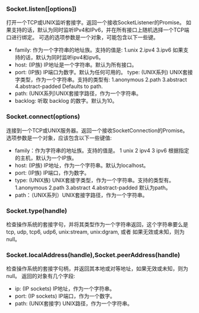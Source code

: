 ### Socket.listen([options])
打开一个TCP或UNIX监听套接字。返回一个接收SocketListener的Promise。
如果支持的话，默认为同时监听IPv4和IPv6，并在所有接口上随机选择一个TCP端口进行绑定。
可选的选项参数是一个对象，可能包含以下一些键。
- family: 作为一个字符串的地址族。支持的值是: 1.unix 2.ipv4 3.ipv6 如果支持的话，默认为同时监听ipv4和ipv6。
- host: (IP族) IP地址是一个字符串。默认为所有接口。
- port: (IP族) IP端口为数字。默认为任何可用的。
type: (UNIX系列) UNIX套接字类型，作为一个字符串。支持的类型有:
1.anonymous 2.path 3.abstract 4.abstract-padded Defaults to path.
- path: (UNIX系列)UNIX套接字路径，作为一个字符串。
- backlog: 听取 backlog 的数字。默认为10。
### Socket.connect(options)
连接到一个TCP或UNIX服务器。返回一个接收SocketConnection的Promise。
选项参数是一个对象，应该包含以下一些键值:
- family：作为字符串的地址族。支持的值是。 1 unix 2 ipv4 3 ipv6 根据指定的主机，默认为一个IP族。
- host: (IP族) IP地址，作为一个字符串。默认为localhost。
- port: (IP族) IP端口，作为数字。
- type: (UNIX族) UNIX套接字类型，作为一个字符串。支持的类型有。1.anonymous 2.path 3.abstract 4.abstract-padded 默认为path。
- path：（UNIX系列）UNIX套接字路径，作为一个字符串。

### Socket.type(handle)
检查操作系统的套接字句，并将其类型作为一个字符串返回，这个字符串要么是
tcp, udp, tcp6, udp6, unix:stream, unix:dgram, 或者 如果无效或未知，则为null。 

### Socket.localAddress(handle),Socket.peerAddress(handle)
检查操作系统的套接字句柄，并返回其本地或对等地址，如果无效或未知，则为null。
返回的对象有几个字段:
- ip: (IP sockets) IP地址，作为一个字符串。
- port: (IP sockets) IP端口，作为一个数字。
- path: (UNIX套接字) UNIX路径，作为一个字符串。

